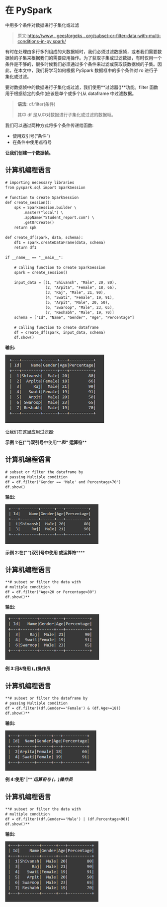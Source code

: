 # 在 PySpark

中用多个条件对数据进行子集化或过滤

> 原文:[https://www . geesforgeks . org/subset-or-filter-data-with-multi-conditions-in-py spark/](https://www.geeksforgeeks.org/subset-or-filter-data-with-multiple-conditions-in-pyspark/)

有时在处理由多行多列组成的大数据帧时，我们必须过滤数据帧，或者我们需要数据帧的子集来根据我们的需要应用操作。为了获取子集或过滤数据，有时仅用一个条件是不够的，很多时候我们必须通过多个条件来过滤或获取该数据帧的子集。因此，在本文中，我们将学习如何根据 PySpark 数据框中的多个条件对 ro 进行子集化或过滤。

要对数据帧中的数据进行子集化或过滤，我们使用**过滤器()**功能。filter 函数用于根据给定的条件(应该是单个或多个)从 dataframe 中过滤数据。

> **语法:** df.filter(条件)
> 
> 其中 df 是从中对数据进行子集化或过滤的数据帧。

我们可以通过两种方式将多个条件传递给函数:

*   使用双引号(“条件”)
*   在条件中使用点符号

**让我们创建一个数据帧。**

## 计算机编程语言

```
# importing necessary libraries
from pyspark.sql import SparkSession

# function to create SparkSession
def create_session():
    spk = SparkSession.builder \
        .master("local") \
        .appName("Student_report.com") \
        .getOrCreate()
    return spk

def create_df(spark, data, schema):
    df1 = spark.createDataFrame(data, schema)
    return df1

if __name__ == "__main__":

    # calling function to create SparkSession
    spark = create_session()

    input_data = [(1, "Shivansh", "Male", 20, 80),
                  (2, "Arpita", "Female", 18, 66),
                  (3, "Raj", "Male", 21, 90),
                  (4, "Swati", "Female", 19, 91),
                  (5, "Arpit", "Male", 20, 50),
                  (6, "Swaroop", "Male", 23, 65),
                  (7, "Reshabh", "Male", 19, 70)]
    schema = ["Id", "Name", "Gender", "Age", "Percentage"]

    # calling function to create dataframe
    df = create_df(spark, input_data, schema)
    df.show()
```

**输出:**

![](img/73b93c4d4960ed14e5351ddb23df45bb.png)

让我们在这里应用过滤器:

**示例 1:在("")双引号**中使用*****和“*** **运算符****

## **计算机编程语言**

```
# subset or filter the dataframe by
# passing Multiple condition
df = df.filter("Gender == 'Male' and Percentage>70")
df.show()
```

****输出:****

**![](img/b6d5232924614d6f22f80301728f1acc.png)**

****示例 2:在("")双引号**中使用 **或******运算符******

## ****计算机编程语言****

```
**# subset or filter the data with
# multiple condition
df = df.filter("Age>20 or Percentage>80")
df.show()**
```

******输出:******

****![](img/1f06f2dece73c5be52976e9aabbf5c10.png)****

******例 3:用****&******符用** **(。)操作员********

## ****计算机编程语言****

```
**# subset or filter the dataframe by
# passing Multiple condition
df = df.filter((df.Gender=='Female') & (df.Age>=18))
df.show()**
```

******输出:******

****![](img/727deab0633999fd2f82f8a005d83799.png)****

******例 4:使用****' |*****'*****运算符与** **(。)操作员******

## ****计算机编程语言****

```
**# subset or filter the data with
# multiple condition
df = df.filter((df.Gender=='Male') | (df.Percentage>90))
df.show()**
```

******输出:******

****![](img/131b3451e647d4ea574fdc5a274a9b94.png)****